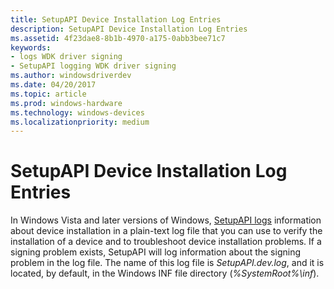 ```yaml
---
title: SetupAPI Device Installation Log Entries
description: SetupAPI Device Installation Log Entries
ms.assetid: 4f23dae8-8b1b-4970-a175-0abb3bee71c7
keywords:
- logs WDK driver signing
- SetupAPI logging WDK driver signing
ms.author: windowsdriverdev
ms.date: 04/20/2017
ms.topic: article
ms.prod: windows-hardware
ms.technology: windows-devices
ms.localizationpriority: medium
---
```


# SetupAPI Device Installation Log Entries


In Windows Vista and later versions of Windows, [SetupAPI logs](setupapi-logging--windows-vista-and-later-.md) information about device installation in a plain-text log file that you can use to verify the installation of a device and to troubleshoot device installation problems. If a signing problem exists, SetupAPI will log information about the signing problem in the log file. The name of this log file is *SetupAPI.dev.log*, and it is located, by default, in the Windows INF file directory (*%SystemRoot%\\inf*).

 

 





